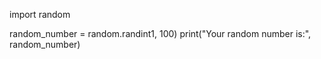 import random

random_number = random.randint1, 100)
print("Your random number is:", random_number)
